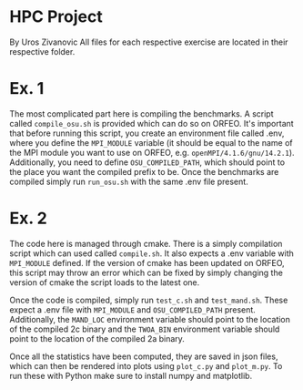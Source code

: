 # HPC Project
By Uros Zivanovic
All files for each respective exercise are located in their respective folder.

# Ex. 1
The most complicated part here is compiling the benchmarks. A script called ```compile_osu.sh``` is provided which can do so on ORFEO.
It's important that before running this script, you create an environment file called .env, where you define the ```MPI_MODULE``` variable (it should be equal to the name of the MPI module you want to use on ORFEO, e.g. ```openMPI/4.1.6/gnu/14.2.1```). 
Additionally, you need to define ```OSU_COMPILED_PATH```, which should point to the place you want the compiled prefix to be.
Once the benchmarks are compiled simply run ```run_osu.sh``` with the same .env file present.

# Ex. 2
The code here is managed through cmake. 
There is a simply compilation script which can used called ```compile.sh```. 
It also expects a .env variable with ```MPI_MODULE``` defined.
If the version of cmake has been updated on ORFEO, this script may throw an error which can be fixed by simply changing the version of cmake the script loads to the latest one.

Once the code is compiled, simply run ```test_c.sh``` and ```test_mand.sh```. 
These expect a .env file with ```MPI_MODULE``` and ```OSU_COMPILED_PATH``` present. 
Additionally, the ```MAND_LOC``` environment variable should point to the location of the compiled 2c binary and the ```TWOA_BIN``` environment variable should point to the location of the compiled 2a binary.

Once all the statistics have been computed, they are saved in json files, which can then be rendered into plots using ```plot_c.py``` and ```plot_m.py```. 
To run these with Python make sure to install numpy and matplotlib.

